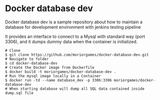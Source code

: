 Docker database dev
===================

Docker database dev is a sample repository about how to maintain a database for development environment with jenkins testing pipeline

It provides an interface to connect to a Mysql with standard way (port 3306), and it dumps dummy data when the container is initialized.

```
# Clone
$ git clone https://github.com/moriorgames/docker-database-dev.git
# Navigate to folder
$ cd docker-database-dev
# Create the Docker image from Dockerfile
$ docker build -t moriorgames/docker-database-dev .
# Run the mysql image locally in a Container
$ docker run -td --name database_dev -p 3306:3306 moriorgames/docker-database-dev
# When starting database will dump all SQL data contained inside dump.sql file
```

